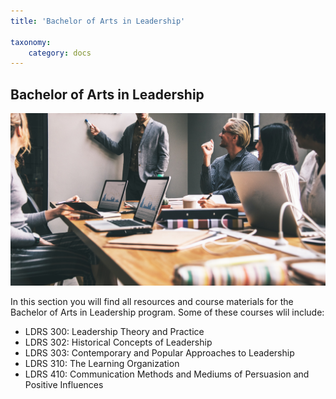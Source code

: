 ```yaml
---
title: 'Bachelor of Arts in Leadership'

taxonomy:
    category: docs
---
```


## Bachelor of Arts in Leadership

![](leadership.jpg)

In this section you will find all resources and course materials for the Bachelor of Arts in Leadership program. Some of these courses wlil include:

* LDRS 300: Leadership Theory and Practice
* LDRS 302: Historical Concepts of Leadership
* LDRS 303: Contemporary and Popular Approaches to Leadership
* LDRS 310: The Learning Organization
* LDRS 410: Communication Methods and Mediums of Persuasion and Positive Influences
